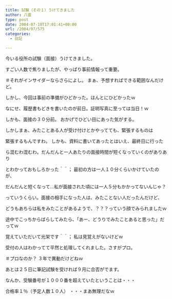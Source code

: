 ```yaml
---
title: 試験（その１）うけてきました
author: 八雲
type: post
date: 2004-07-10T17:01:41+00:00
url: /2004/07/575
categories:
  - 日記

---
```

今いる役所の試験（面接）うけてきました。
  
すごい人数で焦りましたが、やっぱり事前情報って重要。
  
＃それがインサイダーならさらによし。 まぁ、予想すればできる範囲なんだけど。
  
しかし、今回は事前の準備がひどかった。ほんとにひどかったｗ
  
なにせ、履歴書もどきを書いたのが前日。証明写真に至っては当日！ｗ
  
しかも、面接の３０分前。 おかげでひどい目にあった気がする。

しかしまぁ、みたことある人が受け付けとかやってても、緊張するものは
  
緊張するもんですわ。 しかも、資料に書いてあったとはいえ、最終日に行った
  
ら混むわ混むわ。だんだんと一人あたりの面接時間が短くなっていくのがありあり
  
とわかっておもしろかった＾＾； 最初の方は一人１０分くらいかけていたのが、
  
だんだんと短くなって…私が面接された頃には一人５分もかかってないんじゃ？
  
っていうくらい。面接の相手になった人は、みたことない人だったんだけど、
  
どうもあちらは私をみたことがあるようで、？？？っていう顔でみられましたｗ
  
途中でこっちからばらしてみたら、「あー、どうりでみたことあると思った」だってｗ
  
覚えていただいて光栄です＾＾； 私は見覚えがないけどｗ
  
受付の人はわかってて平然と処理してくれました。さすがプロ。
  
＃プロなのか？ ３年で異動だけどねｗ
  
あとは２５日に筆記試験を受ければ９月に合否がでます。
  
なんか、受験番号が１０００番を超えていたということは・・・
  
合格率１％（予定人数１０人） ・・・まあ無理だなｗ